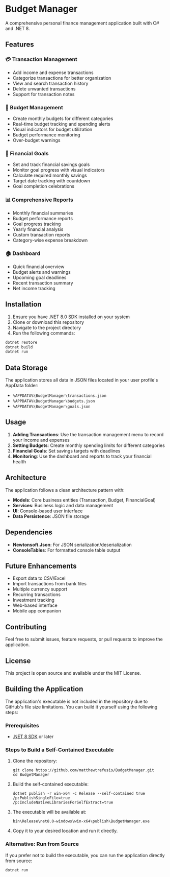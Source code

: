# Budget Manager

A comprehensive personal finance management application built with C# and .NET 8.

## Features

### 💳 Transaction Management
- Add income and expense transactions
- Categorize transactions for better organization
- View and search transaction history
- Delete unwanted transactions
- Support for transaction notes

### 📝 Budget Management
- Create monthly budgets for different categories
- Real-time budget tracking and spending alerts
- Visual indicators for budget utilization
- Budget performance monitoring
- Over-budget warnings

### 🎯 Financial Goals
- Set and track financial savings goals
- Monitor goal progress with visual indicators
- Calculate required monthly savings
- Target date tracking with countdown
- Goal completion celebrations

### 📊 Comprehensive Reports
- Monthly financial summaries
- Budget performance reports
- Goal progress tracking
- Yearly financial analysis
- Custom transaction reports
- Category-wise expense breakdown

### 🏠 Dashboard
- Quick financial overview
- Budget alerts and warnings
- Upcoming goal deadlines
- Recent transaction summary
- Net income tracking

## Installation

1. Ensure you have .NET 8.0 SDK installed on your system
2. Clone or download this repository
3. Navigate to the project directory
4. Run the following commands:

```bash
dotnet restore
dotnet build
dotnet run
```

## Data Storage

The application stores all data in JSON files located in your user profile's AppData folder:
- `%APPDATA%\BudgetManager\transactions.json`
- `%APPDATA%\BudgetManager\budgets.json`
- `%APPDATA%\BudgetManager\goals.json`

## Usage

1. **Adding Transactions**: Use the transaction management menu to record your income and expenses
2. **Setting Budgets**: Create monthly spending limits for different categories
3. **Financial Goals**: Set savings targets with deadlines
4. **Monitoring**: Use the dashboard and reports to track your financial health

## Architecture

The application follows a clean architecture pattern with:

- **Models**: Core business entities (Transaction, Budget, FinancialGoal)
- **Services**: Business logic and data management
- **UI**: Console-based user interface
- **Data Persistence**: JSON file storage

## Dependencies

- **Newtonsoft.Json**: For JSON serialization/deserialization
- **ConsoleTables**: For formatted console table output

## Future Enhancements

- Export data to CSV/Excel
- Import transactions from bank files
- Multiple currency support
- Recurring transactions
- Investment tracking
- Web-based interface
- Mobile app companion

## Contributing

Feel free to submit issues, feature requests, or pull requests to improve the application.

## License

This project is open source and available under the MIT License.

## Building the Application

The application's executable is not included in the repository due to GitHub's file size limitations. You can build it yourself using the following steps:

### Prerequisites
- [.NET 8 SDK](https://dotnet.microsoft.com/download/dotnet/8.0) or later

### Steps to Build a Self-Contained Executable

1. Clone the repository:
   ```
   git clone https://github.com/matthewtrefusis/BudgetManager.git
   cd BudgetManager
   ```

2. Build the self-contained executable:
   ```
   dotnet publish -r win-x64 -c Release --self-contained true /p:PublishSingleFile=true /p:IncludeNativeLibrariesForSelfExtract=true
   ```

3. The executable will be available at:
   ```
   bin\Release\net8.0-windows\win-x64\publish\BudgetManager.exe
   ```

4. Copy it to your desired location and run it directly.

### Alternative: Run from Source

If you prefer not to build the executable, you can run the application directly from source:

```
dotnet run
```
